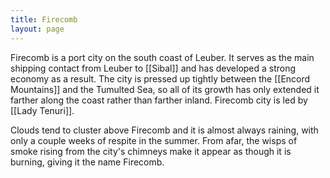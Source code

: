 ```yaml
---
title: Firecomb
layout: page
---
```


Firecomb is a port city on the south coast of Leuber. It serves as the main shipping contact from Leuber to [[Sibal]] and has developed a strong economy as a result. The city is pressed up tightly between the [[Encord Mountains]] and the Tumulted Sea, so all of its growth has only extended it farther along the coast rather than farther inland. Firecomb city is led by [[Lady Tenuri]].

Clouds tend to cluster above Firecomb and it is almost always raining, with only a couple weeks of respite in the summer. From afar, the wisps of smoke rising from the city's chimneys make it appear as though it is burning, giving it the name Firecomb.
